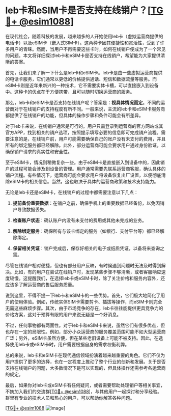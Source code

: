 # leb卡和eSIM卡是否支持在线销户？[[TG💪+ @esim1088](https://t.me/s/esim1088)]

在现代社会，随着科技的发展，越来越多的人开始使用leb卡（虚拟运营商提供的电话卡）以及eSIM卡（嵌入式SIM卡）。这两种卡因其便捷性和灵活性，受到了许多用户的青睐。然而，当用户不再需要这些卡时，如何在线销户便成为了一个常见的问题。本文将详细探讨leb卡和eSIM卡是否支持在线销户，希望能为大家提供清晰的答案。

首先，让我们来了解一下什么是leb卡和eSIM卡。leb卡是由一些虚拟运营商提供的电话卡服务，它们通常以更低的价格提供通话、短信和数据流量等服务。而eSIM卡则是近年来新兴的一种技术，它不需要实体卡槽，可以直接嵌入到设备中。这种卡的优点在于方便携带，且可以随时切换运营商的服务。

那么，leb卡和eSIM卡是否支持在线销户呢？答案是：**视具体情况而定**。不同的运营商对于在线销户的支持程度有所不同。一般来说，主流的leb卡和eSIM卡服务商都提供了在线销户的功能，但具体的操作步骤和条件可能会有所差异。

对于leb卡来说，在线销户通常是可行的。用户只需登录到运营商的官方网站或其官方APP，找到相关的销户选项，按照提示填写必要的信息即可完成销户流程。需要注意的是，在线销户前，用户可能需要确保自己的账户没有未支付的费用，并且所有的绑定服务都已经解除。此外，部分运营商可能会要求用户通过身份验证，以确保销户请求的真实性和安全性。

至于eSIM卡，情况则稍微复杂一些。由于eSIM卡是直接嵌入到设备中的，因此销户的过程可能会涉及到设备的管理。用户通常需要先联系运营商客服，确认具体的销户流程。有些情况下，运营商可能会要求用户将设备恢复出厂设置，以便彻底清除eSIM卡的相关信息。当然，这也取决于具体的运营商政策和技术支持能力。

无论是leb卡还是eSIM卡，在线销户的过程中都需要注意以下几点：

1. **提前备份重要数据**：在销户之前，确保手机上的重要数据已经备份，以免因销户导致数据丢失。
   
2. **检查账户状态**：确认账户内没有未支付的费用或其他未完成的业务。

3. **解除绑定服务**：确保所有与该卡绑定的服务（如银行、支付平台等）都已经解除绑定。

4. **保留相关凭证**：销户完成后，保存好相关的电子或纸质凭证，以备将来查询之需。

尽管在线销户相对便捷，但也有部分用户反映，有时候遇到问题时无法及时得到解决。比如，有的用户在尝试在线销户时，发现某些步骤不够清晰，或者客服响应速度较慢。这提醒我们，在选择leb卡或eSIM卡时，除了关注价格和服务内容外，还应该多了解运营商的售后服务质量。

说到这里，不得不提一下leb卡和eSIM卡的一些优势。首先，它们极大地简化了用户的使用体验。例如，传统实体SIM卡需要剪卡、插拔等操作，而eSIM卡则完全无需这些麻烦步骤。其次，由于市场竞争的存在，leb卡往往能提供更具竞争力的价格方案，这对于预算有限的用户来说无疑是一个好消息。

不过，任何事物都有两面性。对于leb卡和eSIM卡来说，虽然它们有很多优点，但也存在一定的局限性。例如，部分小众运营商的服务覆盖范围可能不如大型运营商广泛；另外，eSIM卡虽然方便，但在某些老旧设备上可能不被支持。因此，在选择使用leb卡或eSIM卡时，用户需要根据自身的需求权衡利弊。

总的来说，leb卡和eSIM卡在现代通信领域扮演着越来越重要的角色。它们不仅为用户提供了更多的选择，也在一定程度上推动了整个行业的创新和发展。关于是否支持在线销户的问题，大多数情况下是可以实现的，但具体操作还需参考各运营商的规定。

最后，如果你对leb卡或eSIM卡有任何疑问，或者需要帮助处理销户等相关事宜，不妨加入我们的交流群[[TG💪+ @esim1088](https://t.me/s/esim1088)]，与其他用户一起探讨和分享经验。群里有专业的技术人员和热心的用户，可以帮助你解答各种问题。

[[TG💪+ @esim1088](https://t.me/s/esim1088) ![Image](https://i.postimg.cc/4NQfJmqS/Snipaste-2025-05-13-00-14-12.png)]